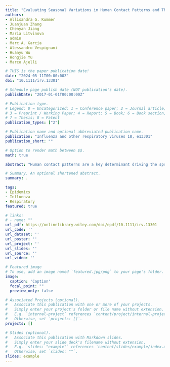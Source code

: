 ```yaml
---
title: "Evaluating Seasonal Variations in Human Contact Patterns and Their Impact on the Transmission of Respiratory Infectious Diseases"
authors:
- Allisandra G. Kummer
- Juanjuan Zhang
- Chenyan Jiang 
- Maria Litvinova 
- admin 
- Marc A. Garcia
- Alessandro Vespignani
- Huanyu Wu
- Hongjie Yu
- Marco Ajelli

# THIS is the paper publication date!
date: "2024-05-11T00:00:00Z"
doi: "10.1111/irv.13301"

# Schedule page publish date (NOT publication's date).
publishDate: "2017-01-01T00:00:00Z"

# Publication type.
# Legend: 0 = Uncategorized; 1 = Conference paper; 2 = Journal article;
# 3 = Preprint / Working Paper; 4 = Report; 5 = Book; 6 = Book section;
# 7 = Thesis; 8 = Patent
publication_types: ["2"]

# Publication name and optional abbreviated publication name.
publication: "Influenza and other respiratory viruses 18, e13301"
publication_short: ""

# Option to render math between $$.
math: true

abstract: "Human contact patterns are a key determinant driving the spread of respiratory infectious diseases. However, the relationship between contact patterns and seasonality as well as their possible association with the seasonality of respiratory diseases is yet to be clarified. We investigated the association between temperature and human contact patterns using data collected through a cross-sectional diary-based contact survey in Shanghai, China, between December 24, 2017, and May 30, 2018. We then developed a compartmental model of influenza transmission informed by the derived seasonal trends in the number of contacts and validated it against A(H1N1)pdm09 influenza data collected in Shanghai during the same period. We identified a significant inverse relationship between the number of contacts and the seasonal temperature trend defined as a spline interpolation of temperature data (p = 0.003). We estimated an average of 16.4 (95 %  PrI: 15.1–17.5) contacts per day in December 2017 that increased to an average of 17.6 contacts (95% PrI: 16.5–19.3) in January 2018 and then declined to an average of 10.3 (95% PrI: 9.4–10.8) in May 2018. Estimates of influenza incidence obtained by the compartmental model comply with the observed epidemiological data. The reproduction number was estimated to increase from 1.24 (95% CI: 1.21–1.27) in December to a peak of 1.34 (95% CI: 1.31–1.37) in January. The estimated median infection attack rate at the end of the season was 27.4% (95% CI: 23.7–30.5%)."

# Summary. An optional shortened abstract.
summary: .

tags:
- Epidemics
- Influenza
- Respiratory
featured: true

# links:
# - name: ""
url_pdf: https://onlinelibrary.wiley.com/doi/epdf/10.1111/irv.13301
url_code: ''
url_dataset: ''
url_poster: ''
url_project: ''
url_slides: ''
url_source: ''
url_video: ''

# Featured image
# To use, add an image named `featured.jpg/png` to your page's folder. 
image:
  caption: 'Caption'
  focal_point: ""
  preview_only: false

# Associated Projects (optional).
#   Associate this publication with one or more of your projects.
#   Simply enter your project's folder or file name without extension.
#   E.g. `internal-project` references `content/project/internal-project/index.md`.
#   Otherwise, set `projects: []`.
projects: []

# Slides (optional).
#   Associate this publication with Markdown slides.
#   Simply enter your slide deck's filename without extension.
#   E.g. `slides: "example"` references `content/slides/example/index.md`.
#   Otherwise, set `slides: ""`.
slides: example
---
```

<!--{{% callout note %}}
Click the *Cite* button above to demo the feature to enable visitors to import publication metadata into their reference management software.
{{% /callout %}}

{{% callout note %}}
Click the *Slides* button above to demo Academic's Markdown slides feature.
{{% /callout %}} -->

<!--- Supplementary notes can be added here, including [code and math](https://sourcethemes.com/academic/docs/writing-markdown-latex/). -->
